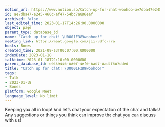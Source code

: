 ```yaml
---
notion_url: https://www.notion.so/Catch-up-for-chat-woohoo-ae7dba47e245460caf4754bc7a886eaf
id: ae7dba47-e245-460c-af47-54bc7a886eaf
archived: false
last_edited_time: 2023-01-17T14:26:00.0000000
object: page
parent_type: database_id
name: "Catch up for chat! \U0001F389woohoo!"
meeting_link: https://meet.google.com/jii-vdfc-nre
hosts: Bones
created_time: 2021-09-03T00:07:00.0000000
indexDate: 2023-01-18
talktime: 2023-01-18T21:10:00.0000000
parent_database_id: e9339446-880f-4ef0-8ad7-8ad1f507dded
title: "Catch up for chat! \U0001F389woohoo!"
tags:
- Talk
- 2023-01-18
- Bones
platform: Google Meet
language_level: No limit
---
```


Keeping you all in loop! And let’s chat your expectation of the chat and talks!
Any suggestions or things you think can improve the chat you can discuss with us!






